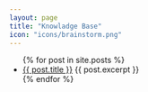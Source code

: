 ```yaml
---
layout: page
title: "Knowladge Base"
icon: "icons/brainstorm.png"
---
```

<ul>
  {% for post in site.posts %}
    <li>
      <a href="{{ post.url }}">{{ post.title }}</a>
      {{ post.excerpt }}
    </li>
  {% endfor %}
</ul>
